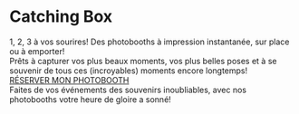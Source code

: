 # Catching Box
1, 2, 3 à vos sourires!
Des photobooths à impression instantanée, sur place ou à emporter!<br>
Prêts à capturer vos plus beaux moments, vos plus belles poses et à se souvenir de tous ces (incroyables) moments encore longtemps!<br>
<a href="https://catchingbox.com/particuliers/">RÉSERVER MON PHOTOBOOTH</a><br>
Faites de vos événements des souvenirs inoubliables, avec nos photobooths votre heure de gloire a sonné!
